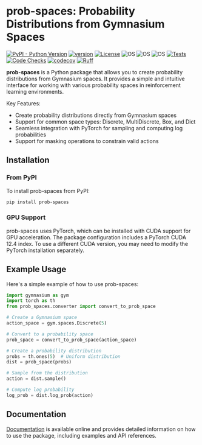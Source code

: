 # prob-spaces: Probability Distributions from Gymnasium Spaces

[![PyPI - Python Version](https://img.shields.io/pypi/pyversions/prob-spaces)](https://pypi.org/project/prob-spaces/)
[![version](https://img.shields.io/pypi/v/prob-spaces)](https://img.shields.io/pypi/v/prob-spaces)
[![License](https://img.shields.io/:license-MIT-blue.svg)](https://opensource.org/licenses/MIT)
![OS](https://img.shields.io/badge/ubuntu-blue?logo=ubuntu)
![OS](https://img.shields.io/badge/win-blue?logo=windows)
![OS](https://img.shields.io/badge/mac-blue?logo=apple)
[![Tests](https://github.com/DanielAvdar/prob-spaces/actions/workflows/ci.yml/badge.svg)](https://github.com/DanielAvdar/prob-spaces/actions/workflows/ci.yml)
[![Code Checks](https://github.com/DanielAvdar/prob-spaces/actions/workflows/code-checks.yml/badge.svg)](https://github.com/DanielAvdar/prob-spaces/actions/workflows/code-checks.yml)
[![codecov](https://codecov.io/gh/DanielAvdar/prob-spaces/graph/badge.svg?token=N0V9KANTG2)](https://codecov.io/gh/DanielAvdar/prob-spaces)
[![Ruff](https://img.shields.io/endpoint?url=https://raw.githubusercontent.com/astral-sh/ruff/main/assets/badge/v2.json)](https://github.com/astral-sh/ruff)

**prob-spaces** is a Python package that allows you to create probability distributions from Gymnasium spaces.
It provides a simple and intuitive interface for working with various probability spaces in reinforcement learning
environments.

Key Features:

* Create probability distributions directly from Gymnasium spaces
* Support for common space types: Discrete, MultiDiscrete, Box, and Dict
* Seamless integration with PyTorch for sampling and computing log probabilities
* Support for masking operations to constrain valid actions

## Installation

### From PyPI

To install prob-spaces from PyPI:

```bash
pip install prob-spaces
```



### GPU Support

prob-spaces uses PyTorch, which can be installed with CUDA support for GPU acceleration.
The package configuration includes a PyTorch CUDA 12.4 index. To use a different CUDA version,
you may need to modify the PyTorch installation separately.

## Example Usage

Here's a simple example of how to use prob-spaces:

```python
import gymnasium as gym
import torch as th
from prob_spaces.converter import convert_to_prob_space

# Create a Gymnasium space
action_space = gym.spaces.Discrete(5)

# Convert to a probability space
prob_space = convert_to_prob_space(action_space)

# Create a probability distribution
probs = th.ones(5)  # Uniform distribution
dist = prob_space(probs)

# Sample from the distribution
action = dist.sample()

# Compute log probability
log_prob = dist.log_prob(action)
```

## Documentation

[Documentation](https://prob-spaces.readthedocs.io/en/latest/) is available online and provides detailed information on how to use the package, including examples and API references.
